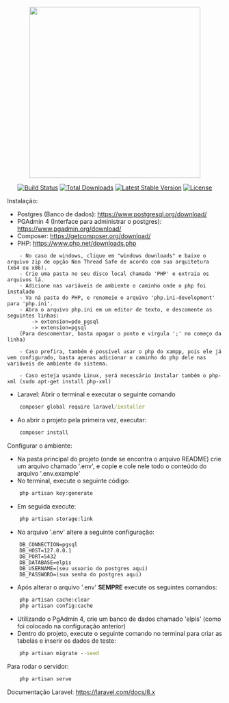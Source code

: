 <p align="center"><a href="https://laravel.com" target="_blank"><img src="https://raw.githubusercontent.com/laravel/art/master/logo-lockup/5%20SVG/2%20CMYK/1%20Full%20Color/laravel-logolockup-cmyk-red.svg" width="400"></a></p>

<p align="center">
<a href="https://travis-ci.org/laravel/framework"><img src="https://travis-ci.org/laravel/framework.svg" alt="Build Status"></a>
<a href="https://packagist.org/packages/laravel/framework"><img src="https://img.shields.io/packagist/dt/laravel/framework" alt="Total Downloads"></a>
<a href="https://packagist.org/packages/laravel/framework"><img src="https://img.shields.io/packagist/v/laravel/framework" alt="Latest Stable Version"></a>
<a href="https://packagist.org/packages/laravel/framework"><img src="https://img.shields.io/packagist/l/laravel/framework" alt="License"></a>
</p>

Instalação:

- Postgres (Banco de dados): https://www.postgresql.org/download/
- PGAdmin 4 (Interface para administrar o postgres): https://www.pgadmin.org/download/
- Composer: https://getcomposer.org/download/
- PHP: https://www.php.net/downloads.php
```
    - No caso de windows, clique em "windows downloads" e baixe o arquivo zip de opção Non Thread Safe de acordo com sua arquitetura (x64 ou x86).
    - Crie uma pasta no seu disco local chamada 'PHP' e extraia os arquivos lá.
    - Adicione nas variáveis de ambiente o caminho onde o php foi instalado
    - Va ná pasta do PHP, e renomeie o arquivo 'php.ini-development' para 'php.ini'.
    - Abra o arquivo php.ini em um editor de texto, e descomente as seguintes linhas:
        -> extension=pdo_pgsql
        -> extension=pgsql
    (Para descomentar, basta apagar o ponto e vírgula ';' no começo da linha)

    - Caso prefira, também é possível usar o php do xampp, pois ele já vem configurado, basta apenas adicionar o caminho do php dele nas variáveis de ambiente do sistema.

    - Caso esteja usando Linux, será necessário instalar também o php-xml (sudo apt-get install php-xml)
```
- Laravel: Abrir o terminal e executar o seguinte comando
```cmd
    composer global require laravel/installer
```
- Ao abrir o projeto pela primeira vez, executar:
```cmd
    composer install
```

Configurar o ambiente:

- Na pasta principal do projeto (onde se encontra o arquivo README) crie um arquivo chamado '.env', e copie e cole nele todo o conteúdo do arquivo '.env.example'
- No terminal, execute o seguinte código:
```cmd
    php artisan key:generate
```
- Em seguida execute:
```cmd
    php artisan storage:link
```
- No arquivo '.env' altere a seguinte configuração:
```.env
    DB_CONNECTION=pgsql
    DB_HOST=127.0.0.1
    DB_PORT=5432
    DB_DATABASE=elpis
    DB_USERNAME=(seu usuario do postgres aqui)
    DB_PASSWORD=(sua senha do postgres aqui)
```
- Após alterar o arquivo '.env' **SEMPRE** execute os seguintes comandos:
```cmd
    php artisan cache:clear
    php artisan config:cache
```
- Utilizando o PgAdmin 4, crie um banco de dados chamado 'elpis' (como foi colocado na configuração anterior)
- Dentro do projeto, execute o seguinte comando no terminal para criar as tabelas e inserir os dados de teste:
```cmd
    php artisan migrate --seed
```

Para rodar o servidor:
```cmd
    php artisan serve
```

Documentação Laravel: https://laravel.com/docs/8.x